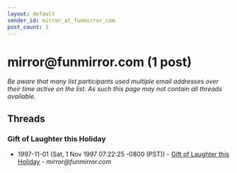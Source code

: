 ```yaml
---
layout: default
sender_id: mirror_at_funmirror_com
post_count: 1
---
```


# mirror<span>@</span>funmirror.com (1 post)

_Be aware that many list participants used multiple email addresses over their time active on the list. As such this page may not contain all threads available._

## Threads

### Gift of Laughter this Holiday
+ 1997-11-01 (Sat, 1 Nov 1997 07:22:25 -0800 (PST)) - [Gift of Laughter this Holiday](/archive/1997/11/eee77db721c66b9db076b24ff6aa78fb32047f0996b2950faa00868f461ac3b5) - _mirror@funmirror.com_

